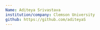 ```yaml
---
Name: Aditeya Srivastava
institution/company: Clemson University
github: https://github.com/aditeyaS
---
```

